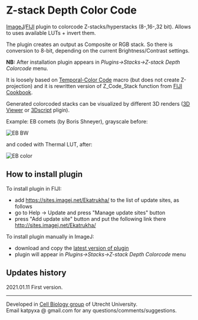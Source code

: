# Z-stack Depth Color Code

[ImageJ](https://imagej.nih.gov/ij/)/[FIJI](http://fiji.sc/) plugin to colorcode Z-stacks/hyperstacks (8-,16-,32 bit). Allows to uses available LUTs + invert them. 

The plugin creates an output as Composite or RGB stack. So there is conversion to 8-bit, depending on the current Brightness/Contrast settings.

**NB:** After installation plugin appears in *Plugins->Stacks->Z-stack Depth Colorcode* menu.

It is loosely based on [Temporal-Color Code](https://imagej.net/Temporal-Color_Code) macro (but does not create Z-projection) and it is rewritten version of Z_Code_Stack function from [FIJI Cookbook](https://github.com/fiji/cookbook).

Generated colorcoded stacks can be visualized by different 3D renders ([3D Viewer](https://imagej.nih.gov/ij/plugins/3d-viewer/) or [3Dscript](https://bene51.github.io/3Dscript/) pligin).

Example: EB comets (by Boris Shneyer), grayscale before: 


![EB BW](http://katpyxa.info/software/ZstackDepthColorCode/EB_colored_BW.gif "EB stack BW")


and coded with Thermal LUT, after:


![EB color](http://katpyxa.info/software/ZstackDepthColorCode/EB_colored_thermal.gif "EB stack color")



## How to install plugin

To install plugin in FIJI:

* add https://sites.imagej.net/Ekatrukha/ to the list of update sites, as follows
* go to Help -> Update and press "Manage update sites" button
* press "Add update site" button and put the following link there http://sites.imagej.net/Ekatrukha/

To install plugin manually in ImageJ:

* download and copy the [latest version of plugin](https://github.com/ekatrukha/ZstackDepthColorCode/blob/main/target/ZstackDepthColorCode_-0.0.1.jar?raw=true) 
* plugin will appear in _Plugins->Stacks->Z-stack Depth Colorcode_ menu

## Updates history

2021.01.11 First version.

---
Developed in [Cell Biology group](http://cellbiology.science.uu.nl/) of Utrecht University.  
Email katpyxa @ gmail.com for any questions/comments/suggestions.
